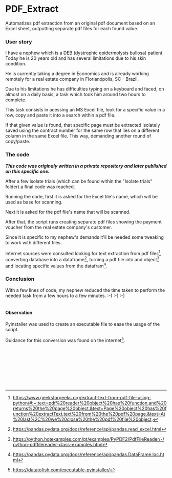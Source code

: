 # PDF_Extract


Automatizes pdf extraction from an original pdf document based on an Excel sheet, outputting separate pdf files for each found value.


### User story

I have a nephew which is a DEB (dystrophic epidermolysis bullosa) patient. Today he is 20 years old and has several limitations due to his skin condition.

He is currently taking a degree in Economics and is already working remotely for a real estate company in Florianópolis, SC - Brazil.

Due to his limitations he has difficulties typing on a keyboard and faced, on almost on a daily basis, a task which took him around two hours to complete.

This task consists in acessing an MS Excel file, look for a specific value in a row, copy and paste it into a search within a pdf file.

If that given value is found, that specific page must be extracted isolately saved using the contract number for the same row that lies on a different column in the same Excel file. This way, demanding another round of copy/paste.

### The code

***This code was originaly written in a private repository and later published on this specific one.***

After a few isolate trials (which can be found within the "Isolate trials" folder) a final code was reached.

Running the code, first it is asked for the Excel file's name, which will be used as base for scanning.

Next it is asked for the pdf file's name that will be scanned.

After that, the script runs creating separate pdf files showing the payment voucher from the real estate company's customer.

Since it is specific to my nephew's demands it'll be needed some tweaking to work with different files.

Internet sources were consulted looking for text extraction from pdf files[^1], converting database into a dataframe[^2], turning a pdf file into and object[^3] and locating specific values from the datafram[^4].

### Conclusion

With a few lines of code, my nephew reduced the time taken to perform the needed task from a few hours to a few minutes. :-) :-) :-)
<br>
<br>
#### Observation

Pyinstaller was used to create an executable file to ease the usage of the script.

Guidance for this conversion was found on the internet[^5].

<br>
<br>

[^1]: https://www.geeksforgeeks.org/extract-text-from-pdf-file-using-python/#:~:text=pdf%20reader%20object%20has%20function,and%20returns%20the%20page%20object.&text=Page%20object%20has%20function%20extractText,text%20from%20the%20pdf%20page.&text=At%20last%2C%20we%20close%20the%20pdf%20file%20object.
<br>

[^2]: https://pandas.pydata.org/docs/reference/api/pandas.read_excel.html
<br>

[^3]: https://python.hotexamples.com/pt/examples/PyPDF2/PdfFileReader/-/python-pdffilereader-class-examples.html
<br>

[^4]: https://pandas.pydata.org/docs/reference/api/pandas.DataFrame.loc.html
<br>

[^5]: https://datatofish.com/executable-pyinstaller/
<br>


